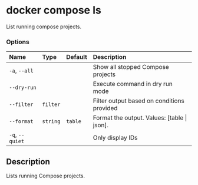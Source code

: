 # docker compose ls

<!---MARKER_GEN_START-->
List running compose projects.

### Options

| Name            | Type     | Default | Description                                 |
|:----------------|:---------|:--------|:--------------------------------------------|
| `-a`, `--all`   |          |         | Show all stopped Compose projects           |
| `--dry-run`     |          |         | Execute command in dry run mode             |
| `--filter`      | `filter` |         | Filter output based on conditions provided |
| `--format`      | `string` | `table` | Format the output. Values: [table \| json]. |
| `-q`, `--quiet` |          |         | Only display IDs                           |


<!---MARKER_GEN_END-->

## Description

Lists running Compose projects.